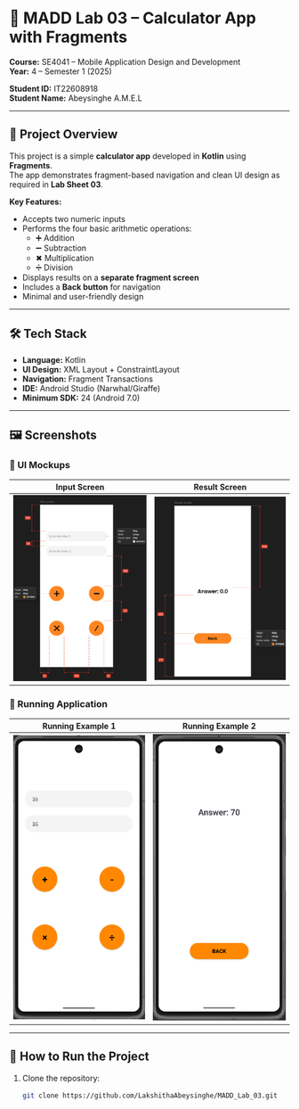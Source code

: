 # 📱 MADD Lab 03 – Calculator App with Fragments

**Course:** SE4041 – Mobile Application Design and Development  
**Year:** 4 – Semester 1 (2025)

**Student ID:** IT22608918  
**Student Name:** Abeysinghe A.M.E.L

---

## 📖 Project Overview
This project is a simple **calculator app** developed in **Kotlin** using **Fragments**.  
The app demonstrates fragment-based navigation and clean UI design as required in **Lab Sheet 03**.

**Key Features:**
- Accepts two numeric inputs
- Performs the four basic arithmetic operations:
    - ➕ Addition
    - ➖ Subtraction
    - ✖ Multiplication
    - ➗ Division
- Displays results on a **separate fragment screen**
- Includes a **Back button** for navigation
- Minimal and user-friendly design

---

## 🛠️ Tech Stack
- **Language:** Kotlin
- **UI Design:** XML Layout + ConstraintLayout
- **Navigation:** Fragment Transactions
- **IDE:** Android Studio (Narwhal/Giraffe)
- **Minimum SDK:** 24 (Android 7.0)

---

## 🖼️ Screenshots

### 📌 UI Mockups
| Input Screen | Result Screen |
|--------------|---------------|
| ![Input Screen](docs/ui_input.png) | ![Result Screen](docs/ui_result.png) |

### 📌 Running Application
| Running Example 1 | Running Example 2 |
|-------------------|-------------------|
| ![Running App 1](docs/app_run1.png) | ![Running App 2](docs/app_run2.png) |

---

## 🚀 How to Run the Project
1. Clone the repository:
   ```bash
   git clone https://github.com/LakshithaAbeysinghe/MADD_Lab_03.git

